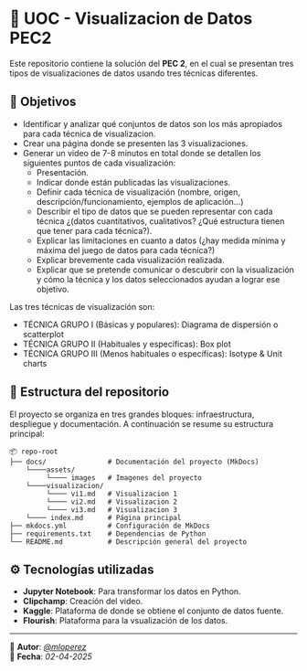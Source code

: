 # 🚀 UOC - Visualizacion de Datos PEC2

Este repositorio contiene la solución del **PEC 2**, en el cual se presentan tres tipos de visualizaciones de datos usando tres técnicas diferentes.

## 🎯 Objetivos

- Identificar y analizar qué conjuntos de datos son los más apropiados para cada técnica de visualizacion.
- Crear una página donde se presenten las 3 visualizaciones.
- Generar un video de 7-8 minutos en total donde se detallen los siguientes puntos de cada visualización:
  - Presentación.
  - Indicar donde están publicadas las visualizaciones.  
  - Definir cada técnica de visualización (nombre, origen, descripción/funcionamiento, ejemplos de aplicación...)
  - Describir el tipo de datos que se pueden representar con cada técnica ¿(datos cuantitativos, cualitativos? ¿Qué estructura tienen  que tener para cada técnica?).
  - Explicar las limitaciones en cuanto a datos (¿hay medida mínima y máxima del juego de datos para cada técnica?)
  - Explicar brevemente cada visualización realizada.
  - Explicar que se pretende comunicar o descubrir con la visualización y cómo la técnica y los datos seleccionados ayudan a lograr ese objetivo.

Las tres técnicas de visualización son:
  - TÉCNICA GRUPO I (Básicas y populares): Diagrama de dispersión o scatterplot
  - TÉCNICA GRUPO II (Habituales y específicas): Box plot
  - TÉCNICA GRUPO III (Menos habituales o específicas): Isotype & Unit charts


## 📁 Estructura del repositorio

El proyecto se organiza en tres grandes bloques: infraestructura, despliegue y documentación. A continuación se resume su estructura principal:

```
📦 repo-root
├── docs/               # Documentación del proyecto (MkDocs)
    └────assets/
         └──── images   # Imagenes del proyecto
    └────visualizacion/
         └──── vi1.md   # Visualizacion 1
         └──── vi2.md   # Visualizacion 2
         └──── vi3.md   # Visualizacion 3
    └──── index.md      # Página principal
├── mkdocs.yml          # Configuración de MkDocs
├── requirements.txt    # Dependencias de Python
└── README.md           # Descripción general del proyecto
```


## ⚙️ Tecnologías utilizadas

- **Jupyter Notebook**: Para transformar los datos en Python.
- **Clipchamp**: Creación del video.
- **Kaggle**: Plataforma de donde se obtiene el conjunto de datos fuente.
- **Flourish**: Plataforma para la vsualización de los datos.

---

📌 **Autor**: *[@mloperez](https://github.com/mloperez)*  
📌 **Fecha**: *02-04-2025*
